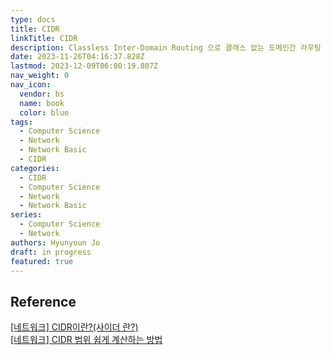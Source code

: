 ```yaml
---
type: docs
title: CIDR
linkTitle: CIDR
description: Classless Inter-Domain Routing 으로 클래스 없는 도메인간 라우팅 기법
date: 2023-11-26T04:16:37.828Z
lastmod: 2023-12-09T06:00:19.807Z
nav_weight: 0
nav_icon:
  vendor: bs
  name: book
  color: blue
tags:
  - Computer Science
  - Network
  - Network Basic
  - CIDR
categories:
  - CIDR
  - Computer Science
  - Network
  - Network Basic
series:
  - Computer Science
  - Network
authors: Hyunyoun Jo
draft: in progress
featured: true
---
```


## Reference

[[네트워크] CIDR이란?(사이더 란?)](https://kim-dragon.tistory.com/9)  
[[네트워크] CIDR 범위 쉽게 계산하는 방법](https://kim-dragon.tistory.com/154)
